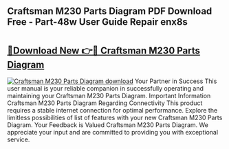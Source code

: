 ## Craftsman M230 Parts Diagram PDF Download Free - Part-48w User Guide Repair enx8s

# <h2><a href="http://dfmyntn.blite.top/?on=Craftsman+M230+Parts+Diagram">🔗Download New 👉🔴 Craftsman M230 Parts Diagram</a></h2>

[![Craftsman M230 Parts Diagram download](https://i.imgur.com/lujVjoI.png)](http://dfmyntn.blite.top/?on=Craftsman+M230+Parts+Diagram)
Your Partner in Success This user manual is your reliable companion in successfully operating and maintaining your Craftsman M230 Parts Diagram. Important Information Craftsman M230 Parts Diagram Regarding Connectivity This product requires a stable internet connection for optimal performance. Explore the limitless possibilities of list of features with your new Craftsman M230 Parts Diagram. Your Feedback is Valued Craftsman M230 Parts Diagram. We appreciate your input and are committed to providing you with exceptional service.
